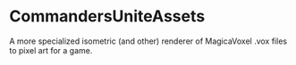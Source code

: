 CommandersUniteAssets
=====================

A more specialized isometric (and other) renderer of MagicaVoxel .vox files to pixel art for a game.
